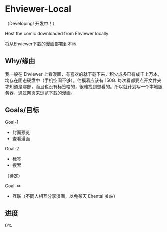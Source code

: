 # Ehviewer-Local

（Developing! 开发中！）

Host the comic downloaded from Ehviewer locally

将从Ehviewer下载的漫画部署到本地

## Why/缘由

我一般在 Ehviewer 上看漫画，有喜欢的就下载下来，积少成多已有成千上万本，均存在固态硬盘中（手机空间不够），估摸着应该有 150G. 每次看都要点开文件夹才知道是哪部，而且也没有标签啥的，很难找到想看的。所以就计划写一个本地服务器，通过网页来浏览下载的漫画。

## Goals/目标

Goal-1

- 封面预览
- 查看漫画

Goal-2

- 标签
- 搜索

（待定）

Goal-∞

- 互联（不同人相互分享漫画，以免某天 Ehentai 关站）

## 进度

0%
